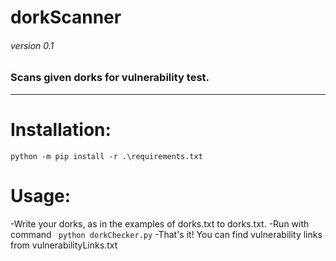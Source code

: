 # dorkScanner
###### version 0.1
### Scans given dorks for vulnerability test.
------------------------------------------------

# Installation:
``python -m pip install -r .\requirements.txt``

# Usage:

-Write your dorks, as in the examples of dorks.txt to dorks.txt.
-Run with command `` python dorkChecker.py``
-That's it! You can find vulnerability links from vulnerabilityLinks.txt





